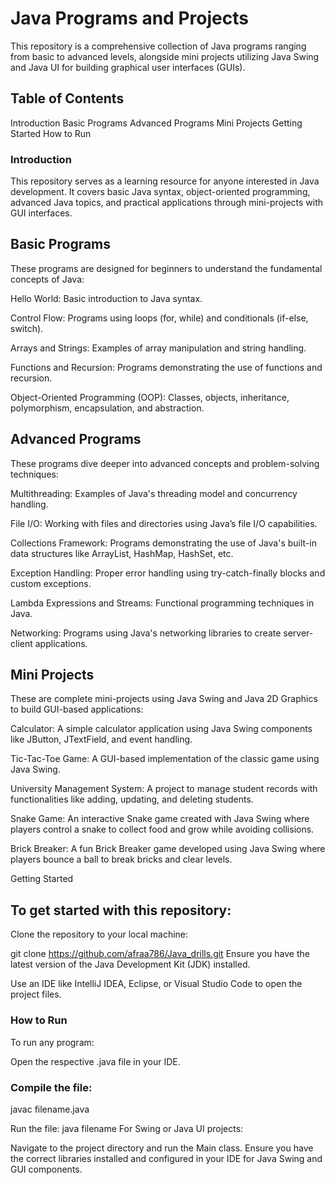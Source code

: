 # Java Programs and Projects
This repository is a comprehensive collection of Java programs ranging from basic to advanced levels, alongside mini projects utilizing Java Swing and Java UI for building graphical user interfaces (GUIs).

## Table of Contents
Introduction
Basic Programs
Advanced Programs
Mini Projects
Getting Started
How to Run

### Introduction
This repository serves as a learning resource for anyone interested in Java development. It covers basic Java syntax, object-oriented programming, advanced Java topics, and practical applications through mini-projects with GUI interfaces.

## Basic Programs

These programs are designed for beginners to understand the fundamental concepts of Java:

Hello World: Basic introduction to Java syntax.

Control Flow: Programs using loops (for, while) and conditionals (if-else, switch).

Arrays and Strings: Examples of array manipulation and string handling.

Functions and Recursion: Programs demonstrating the use of functions and recursion.

Object-Oriented Programming (OOP): Classes, objects, inheritance, polymorphism, encapsulation, and abstraction.

## Advanced Programs

These programs dive deeper into advanced concepts and problem-solving techniques:

Multithreading: Examples of Java's threading model and concurrency handling.

File I/O: Working with files and directories using Java’s file I/O capabilities.

Collections Framework: Programs demonstrating the use of Java's built-in data structures like ArrayList, HashMap, HashSet, etc.

Exception Handling: Proper error handling using try-catch-finally blocks and custom exceptions.

Lambda Expressions and Streams: Functional programming techniques in Java.

Networking: Programs using Java's networking libraries to create server-client applications.

## Mini Projects

These are complete mini-projects using Java Swing and Java 2D Graphics to build GUI-based applications:

Calculator: A simple calculator application using Java Swing components like JButton, JTextField, and event handling.

Tic-Tac-Toe Game: A GUI-based implementation of the classic game using Java Swing.

University Management System: A project to manage student records with functionalities like adding, updating, and deleting students.

Snake Game: An interactive Snake game created with Java Swing where players control a snake to collect food and grow while avoiding collisions.

Brick Breaker: A fun Brick Breaker game developed using Java Swing where players bounce a ball to break bricks and clear levels.

Getting Started

## To get started with this repository:

Clone the repository to your local machine:


git clone https://github.com/afraa786/Java_drills.git
Ensure you have the latest version of the Java Development Kit (JDK) installed.

Use an IDE like IntelliJ IDEA, Eclipse, or Visual Studio Code to open the project files.

### How to Run
To run any program:

Open the respective .java file in your IDE.

### Compile the file:
javac filename.java

Run the file:
java filename
For Swing or Java UI projects:

Navigate to the project directory and run the Main class.
Ensure you have the correct libraries installed and configured in your IDE for Java Swing and GUI components.
